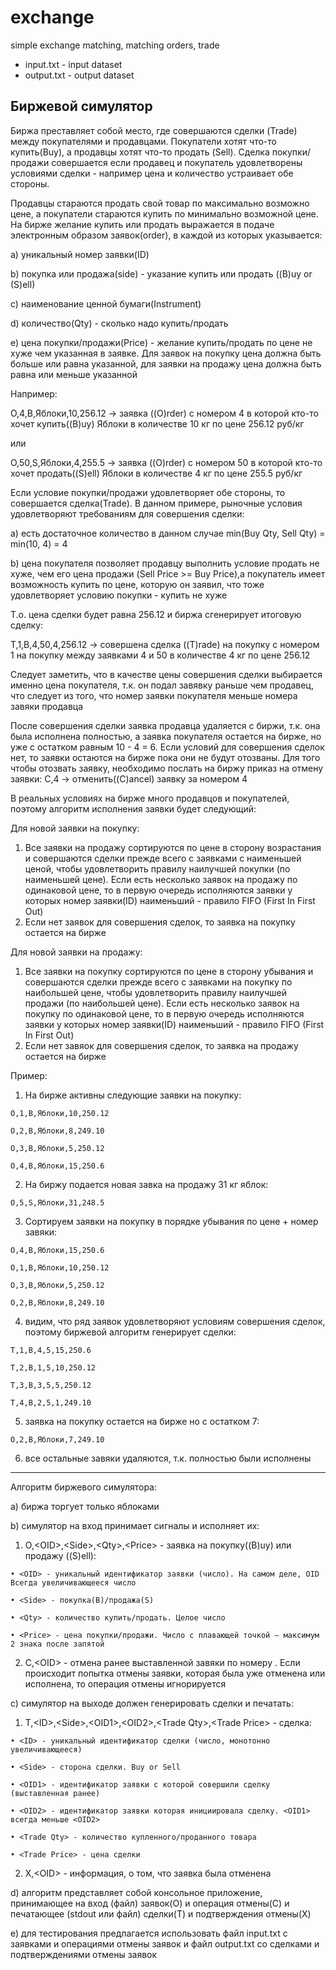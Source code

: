 # exchange
simple exchange matching, matching orders, trade

* input.txt - input dataset
* output.txt - output dataset


Биржевой симулятор
-------------------
Биржа преставляет собой место, где совершаются сделки (Trade) между покупателями и продавцами. Покупатели хотят что-то купить(Buy), а продавцы хотят что-то продать (Sell). Сделка покупки/продажи совершается если продавец и покупатель удовлетворены условиями сделки - например цена и количество устраивает обе стороны.

Продавцы стараются продать свой товар по максимально возможно цене, а покупатели стараются купить по минимально возможной цене. На бирже желание купить или продать выражается в подаче электронным образом заявок(order), в каждой из которых указывается:

  a) уникальный номер заявки(ID)

  b) покупка или продажа(side) - указание купить или продать ((B)uy or (S)ell)

  c) наименование ценной бумаги(Instrument)

  d) количество(Qty) - сколько надо купить/продать

  e) цена покупки/продажи(Price) - желание купить/продать по цене не хуже чем указанная в заявке. Для заявок на покупку цена должна быть больше или равна указанной, для заявки на продажу цена должна быть равна или меньше указанной

Например:

O,4,B,Яблоки,10,256.12 -> заявка ((O)rder) с номером 4 в которой кто-то хочет купить((B)uy) Яблоки в количестве 10 кг по цене 256.12 руб/кг 

или

O,50,S,Яблоки,4,255.5 -> заявка ((O)rder) с номером 50 в которой кто-то хочет продать((S)ell) Яблоки в количестве 4 кг по цене 255.5 руб/кг

Если условие покупки/продажи удовлетворяет обе стороны, то совершается
сделка(Trade). В данном примере, рыночные условия удовлетворяют требованиям для
совершения сделки:

  a) есть достаточное количество в данном случае min(Buy Qty, Sell Qty) = min(10, 4) = 4
  
  b) цена покупателя позволяет продавцу выполнить условие продать не хуже, чем его цена продажи (Sell Price >= Buy Price),а покупатель имеет возможность купить по цене, которую он заявил, что тоже удовлетворяет условию покупки - купить не хуже

Т.о. цена сделки будет равна 256.12 и биржа сгенерирует итоговую сделку:

T,1,B,4,50,4,256.12 -> совершена сделка ((T)rade) на покупку с номером 1 на покупку между заявками 4 и 50 в количестве 4 кг по цене 256.12

Следует заметить, что в качестве цены совершения сделки выбирается именно цена покупателя, т.к. он подал завявку раньше чем продавец, что следует из того, что номер заявки покупателя меньше номера завяки продавца

После совершения сделки заявка продавца удаляется с биржи, т.к. она была исполнена полностью, а заявка покупателя остается на бирже, но уже c остатком равным 10 - 4 = 6. Если условий для совершения сделок нет, то заявки остаются на бирже пока они не будут отозваны. Для того чтобы отозвать заявку, необходимо послать на биржу приказ на отмену заявки: С,4 -> отменить((C)ancel) заявку за номером 4

В реальных условиях на бирже много продавцов и покупателей, поэтому алгоритм исполнения заявки будет следующий:

Для новой заявки на покупку:

  1) Все заявки на продажу сортируются по цене в сторону возрастания и совершаются сделки прежде всего с заявками с наименьшей ценой, чтобы удовлетворить правилу наилучшей покупки (по наименьшей цене). Если есть несколько заявок на продажу по одинаковой цене, то в первую очередь исполняются заявки у которых номер заявки(ID) наименьший - правило FIFO (First In First Out) 
  2) Если нет заявок для совершения сделок, то заявка на покупку остается на бирже 

Для новой заявки на продажу: 

  1) Все заявки на покупку сортируются по цене в сторону убывания и совершаются сделки прежде всего с заявками на покупку по наибольшей цене, чтобы удовлетворить правилу наилучшей продажи (по наибольшей цене). Если есть несколько заявок на покупку по одинаковой цене, то в первую очередь исполняются заявки у которых номер заявки(ID) наименьший - правило FIFO (First In First Out) 
  2) Если нет завяок для совершения сделок, то заявка на продажу остается на бирже

Пример:
1. На бирже активны следующие заявки на покупку:

  ```
  О,1,B,Яблоки,10,250.12
  
  О,2,B,Яблоки,8,249.10
  
  О,3,B,Яблоки,5,250.12
  
  О,4,B,Яблоки,15,250.6
  ```
  
2. На биржу подается новая завка на продажу 31 кг яблок:

  ```
  O,5,S,Яблоки,31,248.5
  ```
  
3. Сортируем заявки на покупку в порядке убывания по цене + номер завяки:

  ```
  О,4,B,Яблоки,15,250.6
  
  О,1,B,Яблоки,10,250.12
  
  О,3,B,Яблоки,5,250.12
  
  О,2,B,Яблоки,8,249.10
  ```
  
4. видим, что ряд заявок удовлетворяют условиям совершения сделок, поэтому биржевой алгоритм генерирует сделки:

  ```
  T,1,B,4,5,15,250.6
  
  T,2,B,1,5,10,250.12
  
  T,3,B,3,5,5,250.12
  
  T,4,B,2,5,1,249.10
  ```
  
5. заявка на покупку остается на бирже но с остатком 7:

  ```
  O,2,B,Яблоки,7,249.10
  ```
  
6. все остальные завяки удаляются, т.к. полностью были исполнены

------------

Алгоритм биржевого симулятора: 

a) биржа торгует только яблоками

b) симулятор на вход принимает сигналы и исполняет их:
  1) O,\<OID\>,\<Side\>,\<Qty\>,\<Price\> - заявка на покупку((B)uy) или продажу ((S)ell):

    • <OID> - уникальный идентификатор заявки (число). На самом деле, OID Всегда увеличивающееся число

    • <Side> - покупка(B)/продажа(S)
    
    • <Qty> - количество купить/продать. Целое число
    
    • <Price> - цена покупки/продажи. Число с плавающей точкой – максимум 2 знака после запятой

  2) C,\<OID\> - отмена ранее выставленной завяки по номеру <OID>. Если происходит попытка отмены заявки, которая была уже отменена или исполнена, то операция отмены игнорируется

c) симулятор на выходе должен генерировать сделки и печатать:
  1) T,\<ID\>,\<Side\>,\<OID1\>,\<OID2\>,\<Trade Qty\>,\<Trade Price\> - сделка:
  
    • <ID> - уникальный идентификатор сделки (число, монотонно увеличивающееся)
  
    • <Side> - сторона сделки. Buy or Sell
  
    • <OID1> - идентификатор заявки с которой совершили сделку (выставленная ранее)
  
    • <OID2> - идентификатор заявки которая инициировала сделку. <OID1> всегда меньше <OID2>
  
    • <Trade Qty> - количество купленного/проданного товара
  
    • <Trade Price> - цена сделки
  
2) X,\<OID\> - информация, о том, что заявка была отменена
  
  d) алгоритм представляет собой консольное приложение, принимающее на вход (файл) заявок(O) и операция отмены(C) и печатающее (stdout или файл) сделки(T) и подтверждения отмены(X)
  
  e) для тестирования предлагается использовать файл input.txt с заявками и операциями отмены заявок и файл output.txt со сделками и подтверждениями отмены заявок
  
 
